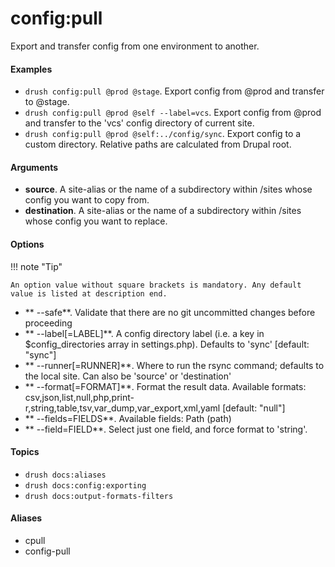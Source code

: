 # config:pull

Export and transfer config from one environment to another.

#### Examples

- <code>drush config:pull @prod @stage</code>. Export config from @prod and transfer to @stage.
- <code>drush config:pull @prod @self --label=vcs</code>. Export config from @prod and transfer to the 'vcs' config directory of current site.
- <code>drush config:pull @prod @self:../config/sync</code>. Export config to a custom directory. Relative paths are calculated from Drupal root.

#### Arguments

- **source**. A site-alias or the name of a subdirectory within /sites whose config you want to copy from.
- **destination**. A site-alias or the name of a subdirectory within /sites whose config you want to replace.

#### Options

!!! note "Tip"

    An option value without square brackets is mandatory. Any default value is listed at description end.

- ** --safe**. Validate that there are no git uncommitted changes before proceeding
- ** --label[=LABEL]**. A config directory label (i.e. a key in \$config_directories array in settings.php). Defaults to 'sync' [default: "sync"]
- ** --runner[=RUNNER]**. Where to run the rsync command; defaults to the local site. Can also be 'source' or 'destination'
- ** --format[=FORMAT]**. Format the result data. Available formats: csv,json,list,null,php,print-r,string,table,tsv,var_dump,var_export,xml,yaml [default: "null"]
- ** --fields=FIELDS**. Available fields: Path (path)
- ** --field=FIELD**. Select just one field, and force format to 'string'.

#### Topics

- `drush docs:aliases`
- `drush docs:config:exporting`
- `drush docs:output-formats-filters`

#### Aliases

- cpull
- config-pull

